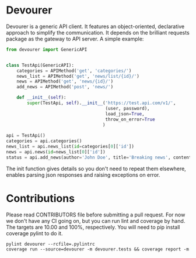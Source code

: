 Devourer
========

Devourer is a generic API client. It features an object-oriented, declarative approach to simplify the communication.
It depends on the brilliant requests package as the gateway to API server. A simple example:

```python
from devourer import GenericAPI


class TestApi(GenericAPI):
    categories = APIMethod('get', 'categories/')
    news_list = APIMethod('get', 'news/list/{id}/')
    news = APIMethod('get', 'news/{id}/')
    add_news = APIMethod('post', 'news/')

    def __init__(self):
        super(TestApi, self).__init__('https://test.api.com/v1/',
                                      (user, password),
                                      load_json=True,
                                      throw_on_error=True
                                     )
                                     
api = TestApi()
categories = api.categories()
news_list = api.news_list(id=categories[0]['id'])
news = api.news(id=news_list[0]['id'])
status = api.add_news(author='John Doe', title='Breaking news', content='I just got devoured.')
```

The init function gives details so you don't need to repeat them elsewhere, enables parsing json responses and
raising exceptions on error.

Contributions
=============

Please read CONTRIBUTORS file before submitting a pull request.
For now we don't have any CI going on, but you can run lint and coverage by hand. The targets are 10.00 and 100%,
respectively. You will need to pip install coverage pylint to do it.

```
pylint devourer --rcfile=.pylintrc
coverage run --source=devourer -m devourer.tests && coverage report -m
```